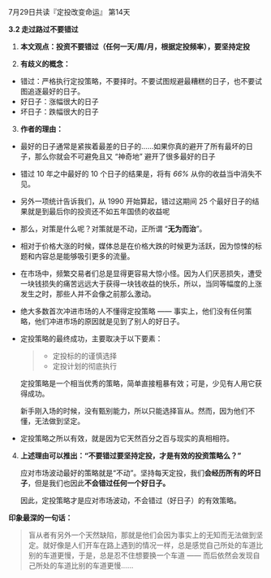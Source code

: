 7月29日共读『定投改变命运』 第14天

**3.2 走过路过不要错过**

1. **本文观点：投资不要错过（任何一天/周/月，根据定投频率），要坚持定投**

2. **有歧义的概念：**

- 错过：严格执行定投策略，不要择时。不要试图规避最糟糕的日子，也不要试图追逐最好的日子。
- 好日子：涨幅很大的日子
- 坏日子：跌幅很大的日子

3. **作者的理由：**

- 最好的日子通常是紧挨着最差的日子的……如果你真的避开了所有最坏的日子，那么你就会不可避免且又 “神奇地” 避开了很多最好的日子

- 错过 10 年之中最好的 10 个日子的结果是，将有 *66%* 从你的收益当中消失不见。

- 另外一项统计告诉我们，从 1990 开始算起，错过这期间 25 个最好日子的结果就是到最后你的投资还不如五年国债的收益呢 

- 那么，对策是什么呢？对策就是不动，正所谓 “**无为而治**”。

- 相对于价格大涨的时候，媒体总是在价格大跌的时候更为活跃，因为惊悚的标题和内容总是能够吸引更多的流量。

- 在市场中，频繁交易者们总是显得更容易大惊小怪。因为人们厌恶损失，遭受一块钱损失的痛苦远远大于获得一块钱收益的快乐，所以，当同等幅度的上涨发生之时，那些人并不会像之前那么激动。

- 绝大多数首次冲进市场的人不懂得定投策略 —— 事实上，他们没有任何策略，他们冲进市场的原因就是见到了别人的好日子。

- 定投策略的最终成功，主要取决于以下要素：

  > - 定投标的的谨慎选择
  > - 定投计划的彻底执行

  定投策略是一个相当优秀的策略，简单直接粗暴有效；可是，少见有人用它获得成功。

  新手刚入场的时候，没有甄别能力，所以只能选择盲从。然而，因为他们不懂，无法做到坚定。

- 定投策略之所以有效，就是因为它天然百分之百与现实的真相相符。

4. **上述理由可以推出：“不要错过要坚持定投，才是有效的投资策略么？”**

   应对市场波动最好的策略就是“不动”。坚持每天定投，我们**会经历所有的坏日子**，但是我们也因此**不会错过任何一个好日子。**

   因此，定投策略才是应对市场波动，不会错过（好日子）的有效策略。

**印象最深的一句话：**

> 盲从者有另外一个天然缺陷，那就是他们会因为事实上的无知而无法做到坚定。就好像是人们开车在路上遇到的情况一样，总是感觉自己所处的车道比别的车道更慢，于是，总是忍不住想要换一个车道 —— 而后依然会发现自己所处的车道比别的车道更慢……